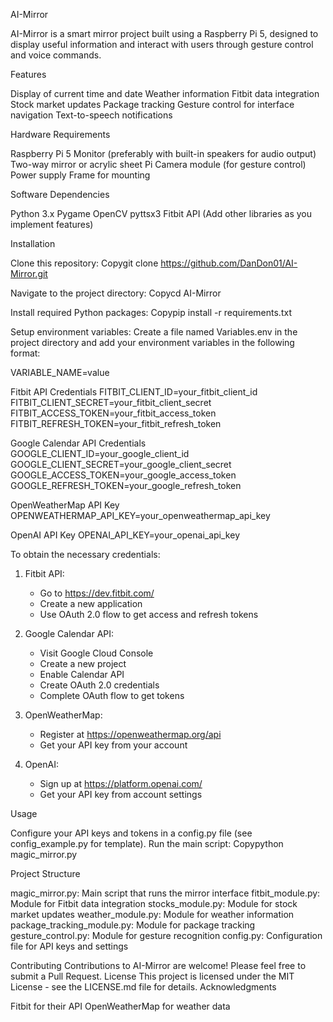 AI-Mirror

AI-Mirror is a smart mirror project built using a Raspberry Pi 5, designed to display useful information and interact with users through gesture control and voice commands.

Features

Display of current time and date
Weather information
Fitbit data integration
Stock market updates
Package tracking
Gesture control for interface navigation
Text-to-speech notifications

Hardware Requirements

Raspberry Pi 5
Monitor (preferably with built-in speakers for audio output)
Two-way mirror or acrylic sheet
Pi Camera module (for gesture control)
Power supply
Frame for mounting

Software Dependencies

Python 3.x
Pygame
OpenCV
pyttsx3
Fitbit API
(Add other libraries as you implement features)

Installation

Clone this repository:
Copygit clone https://github.com/DanDon01/AI-Mirror.git

Navigate to the project directory:
Copycd AI-Mirror

Install required Python packages:
Copypip install -r requirements.txt

Setup environment variables:
Create a file named Variables.env in the project directory and add your environment variables in the following format:

VARIABLE_NAME=value

Fitbit API Credentials
FITBIT_CLIENT_ID=your_fitbit_client_id FITBIT_CLIENT_SECRET=your_fitbit_client_secret FITBIT_ACCESS_TOKEN=your_fitbit_access_token FITBIT_REFRESH_TOKEN=your_fitbit_refresh_token

Google Calendar API Credentials
GOOGLE_CLIENT_ID=your_google_client_id GOOGLE_CLIENT_SECRET=your_google_client_secret GOOGLE_ACCESS_TOKEN=your_google_access_token GOOGLE_REFRESH_TOKEN=your_google_refresh_token

OpenWeatherMap API Key
OPENWEATHERMAP_API_KEY=your_openweathermap_api_key

OpenAI API Key
OPENAI_API_KEY=your_openai_api_key

To obtain the necessary credentials:

1. Fitbit API:
   - Go to https://dev.fitbit.com/
   - Create a new application
   - Use OAuth 2.0 flow to get access and refresh tokens

2. Google Calendar API:
   - Visit Google Cloud Console
   - Create a new project
   - Enable Calendar API
   - Create OAuth 2.0 credentials
   - Complete OAuth flow to get tokens

3. OpenWeatherMap:
   - Register at https://openweathermap.org/api
   - Get your API key from your account

4. OpenAI:
   - Sign up at https://platform.openai.com/
   - Get your API key from account settings

Usage

Configure your API keys and tokens in a config.py file (see config_example.py for template).
Run the main script:
Copypython magic_mirror.py

Project Structure

magic_mirror.py: Main script that runs the mirror interface
fitbit_module.py: Module for Fitbit data integration
stocks_module.py: Module for stock market updates
weather_module.py: Module for weather information
package_tracking_module.py: Module for package tracking
gesture_control.py: Module for gesture recognition
config.py: Configuration file for API keys and settings

Contributing
Contributions to AI-Mirror are welcome! Please feel free to submit a Pull Request.
License
This project is licensed under the MIT License - see the LICENSE.md file for details.
Acknowledgments

Fitbit for their API
OpenWeatherMap for weather data
